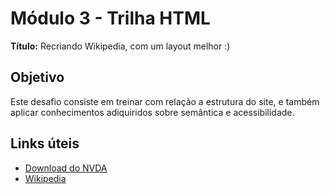 # Módulo 3 - Trilha HTML

**Título:** Recriando Wikipedia, com um layout melhor :)

## Objetivo
Este desafio consiste em treinar com relação a estrutura do site, e também aplicar conhecimentos adiquiridos sobre semântica e acessibilidade.

## Links úteis
- [Download do NVDA](https://www.nvaccess.org/download/)
- [Wikipedia](https://pt.wikipedia.org/)



